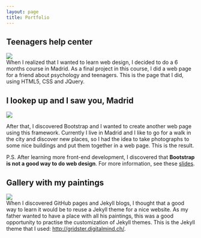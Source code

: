 ```yaml
---
layout: page
title: Portfolio
---
```


<h2>Teenagers help center</h2>
<div class="project-preview">
  <a href="http://www.centro-ayuda-adolescentes.es" alt="Teenagers help center">
    <img src="{{ site.baseurl }}/images/teenagers-help-center.jpg" />
  </a>
  <div class="explanation">
    When I realized that I wanted to learn web design, I decided to do a 6 months course in Madrid. As a final project in this course, I did a web page for a friend about psychology and teenagers. This is the page that I did, using HTML5, CSS and JQuery.
  </div>
</div>

<h2>I lookep up and I saw you, Madrid</h2>
<div class="project-preview">
  <a href="http://cristinafsanz.github.io/alcelavistaytevimadrid" alt="I lookep up and I saw you, Madrid">
    <img src="{{ site.baseurl }}/images/look-up-and-show-you-madrid.jpg" />
  </a>
  <div class="explanation">
    <p>After that, I discovered Bootstrap and I wanted to create another web page using this framework. Currently I live in Madrid and I like to go for a walk in the city and discover new places, so I had the idea to take photographs to some nice buildings and put them together in a web page. This is the result.</p>
    <p>P.S. After learning more front-end development, I discovered that <b>Bootstrap is not a good way to do web design</b>. For more information, see these <a href="https://docs.google.com/presentation/d/1rZkhptFfhwNEmp3k7BKgRPk4b0eNck__nWWjJldxaTk/edit#slide=id.p4">slides</a>.</p>	
    
  </div>
</div>

<h2>Gallery with my paintings</h2>
<div class="project-preview">
  <a href="http://cristinafsanz.github.io/paintings" alt="Gallery with my paintings">
    <img src="{{ site.baseurl }}/images/paintings.jpg" />
  </a>
  <div class="explanation">
    When I discovered GitHub pages and Jekyll blogs, I thought that a good way to learn it would be to reuse a Jekyll theme for a nice website. As my father wanted to have a place with all his paintings, this was a good opportunity to practise the customization of Jekyll themes. This is the Jekyll theme that I used:
<a href="http://gridster.digitalmind.ch/">http://gridster.digitalmind.ch/</a>.
  </div>
</div>
